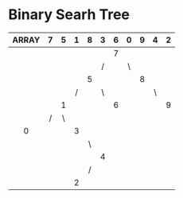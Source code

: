 # Binary Searh Tree

<!--TABLE_GENERATE_START-->

| ARRAY |   7   |    5  |   1   |   8   |   3   |   6   |   0   |   9   |  4    |   2   |
|:-----:|:-----:|:-----:|:-----:|:-----:|:-----:|:-----:|:-----:|:-----:|:-----:|:-----:|
|       |       |       |       |       |       |   7   |       |       |       |       |
|       |       |       |       |       |    /  |       |   \   |       |       |       |
|       |       |       |       |   5   |       |       |       | 8     |       |       |
|       |       |       |  /    |       |   \   |       |       |       |  \    |       |
|       |       | 1     |       |       |       |  6    |       |       |       | 9     |
|       |  /    |    \  |       |       |       |       |       |       |       |       |
|   0   |       |       |  3    |       |       |       |       |       |       |       |
|       |       |       |       |    \  |       |       |       |       |       |       |
|       |       |       |       |       |  4    |       |       |       |       |       |
|       |       |       |       |    /  |       |       |       |       |       |       |
|       |       |       |    2  |       |       |       |       |       |       |       |

<!--TABLE_GENERATE_END-->
